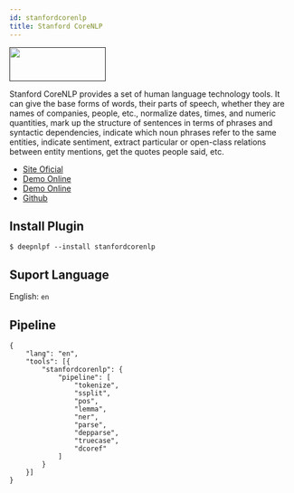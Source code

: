 ```yaml
---
id: stanfordcorenlp
title: Stanford CoreNLP
---
```


<a href="" target="_blank">
    <img src="" data-canonical-src="" width="170" height="60" />
</a>

Stanford CoreNLP provides a set of human language technology tools. It can give the base forms of words, their parts of speech, whether they are names of companies, people, etc., normalize dates, times, and numeric quantities, mark up the structure of sentences in terms of phrases and syntactic dependencies, indicate which noun phrases refer to the same entities, indicate sentiment, extract particular or open-class relations between entity mentions, get the quotes people said, etc.

- [Site Oficial](https://stanfordnlp.github.io/CoreNLP/)
- [Demo Online](http://nlp.stanford.edu:8080/corenlp/)
- [Demo Online](https://corenlp.run/)
- [Github](https://github.com/stanfordnlp/CoreNLP)

## Install Plugin

    $ deepnlpf --install stanfordcorenlp

## Suport Language

English: ```en``` <br/>

## Pipeline
```
{
    "lang": "en",
    "tools": [{
        "stanfordcorenlp": {
            "pipeline": [
                "tokenize",
                "ssplit",
                "pos",
                "lemma",
                "ner",
                "parse",
                "depparse",
                "truecase",
                "dcoref"
            ]
        }
    }]
}
```